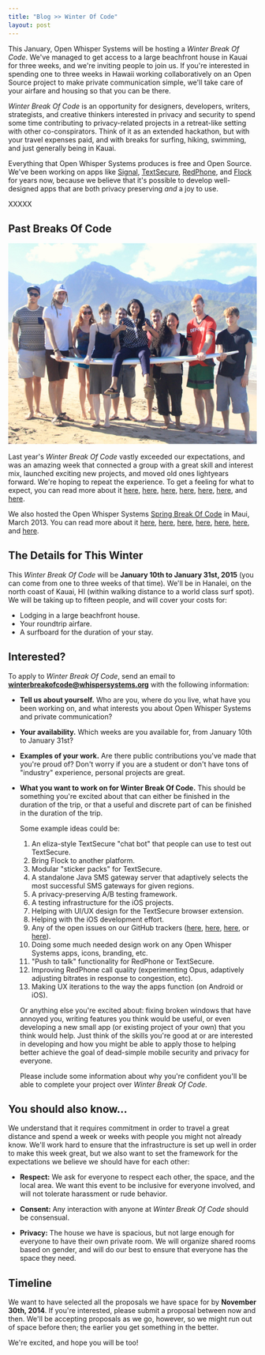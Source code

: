 ```yaml
---
title: "Blog >> Winter Of Code"
layout: post
---
```


This January, Open Whisper Systems will be hosting a *Winter Break Of Code*.  We've managed to get access to a
large beachfront house in Kauai for three weeks, and we're inviting people to join us.  If you're interested in spending
one to three weeks in Hawaii working collaboratively on an Open Source project to make private communication simple, we'll take
care of your airfare and housing so that you can be there.

*Winter Break Of Code* is an opportunity for designers, developers, writers, strategists, and creative thinkers interested in privacy
and security to spend some time contributing to privacy-related projects in a retreat-like setting with other co-conspirators.
Think of it as an extended hackathon, but with your travel expenses paid, and with breaks for surfing, hiking, swimming, and
just generally being in Kauai.

Everything that Open Whisper Systems produces is free and Open Source.  We've been working on apps like
[Signal](https://itunes.apple.com/us/app/signal-private-messenger/id874139669),
[TextSecure](https://play.google.com/store/apps/details?id=org.thoughtcrime.securesms),
[RedPhone](https://play.google.com/store/apps/details?id=org.thoughtcrime.redphone), and
[Flock](https://play.google.com/store/apps/details?id=org.anhonesteffort.flock)
for years now, because we believe that it's possible to develop well-designed
apps that are both privacy preserving *and* a joy to use.

XXXXX

## Past Breaks Of Code

<img class="nice" src="/blog/images/wboc-2014-group.jpg" alt="Group shot from Winter Break Of Code 2014."/>

Last year's *Winter Break Of Code* vastly exceeded our expectations, and was an amazing week that connected a group
with a great skill and interest mix, launched exciting new projects, and moved old ones lightyears forward.  We're hoping
to repeat the experience.  To get a feeling for what to expect, you can read more about it
[here](https://whispersystems.org/blog/the-value-of-our-confidences/),
[here](https://whispersystems.org/blog/a-whisper/),
[here](https://whispersystems.org/blog/design-of-crypto/),
[here](https://whispersystems.org/blog/roosters-and-a-mountain-of-design/),
[here](https://whispersystems.org/blog/better-than-cake/),
[here](https://whispersystems.org/blog/moments-to-keep/), and
[here](https://whispersystems.org/blog/android-contacts-the-social-graph-collider/).

We also hosted the Open Whisper Systems [Spring Break Of Code](https://whispersystems.org/blog/spring-break-of-code-lineup/)
in Maui, March 2013.  You can read more about it
[here](https://whispersystems.org/blog/dirigibles-chinese-junk-rigs-and-surfboards), 
[here](https://whispersystems.org/blog/highly-unconventional-suggested-first-aid), 
[here](https://whispersystems.org/blog/streamlining-textsecure-settings), 
[here](https://whispersystems.org/blog/sure), 
[here](https://whispersystems.org/blog/all-the-things-that-pull-and-push), 
[here](https://whispersystems.org/blog/call-quality-metrics), and 
[here](https://whispersystems.org/blog/sboc-goodbye).

## The Details for This Winter

This *Winter Break Of Code* will be **January 10th to January 31st, 2015** (you can come from one to three weeks of that time).
We'll be in Hanalei, on the north coast of Kauai, HI (within walking distance to a world class surf spot). We will be taking up
to fifteen people, and will cover your costs for:

-  Lodging in a large beachfront house.
-  Your roundtrip airfare.
-  A surfboard for the duration of your stay.

## Interested?

To apply to *Winter Break Of Code*, send an email to **winterbreakofcode@whispersystems.org** with the following information:

- **Tell us about yourself.** Who are you, where do you live, what have you been working on, and what interests you about 
  Open Whisper Systems and private communication?
- **Your availability.** Which weeks are you available for, from January 10th to January 31st?
- **Examples of your work.** Are there public contributions you've made that you're proud of?  Don't worry if you are a
  student or don't have tons of "industry" experience, personal projects are great.
- **What you want to work on for Winter Break Of Code.** This should be something you're excited about that can either
  be finished in the duration of the trip, or that a useful and discrete part of can be finished in the duration of the trip.
  
  Some example ideas could be:

  1. An eliza-style TextSecure "chat bot" that people can use to test out TextSecure.
  1. Bring Flock to another platform.
  1. Modular "sticker packs" for TextSecure.
  1. A standalone Java SMS gateway server that adaptively selects the most successful SMS gateways for given regions.
  1. A privacy-preserving A/B testing framework.
  1. A testing infrastructure for the iOS projects.
  1. Helping with UI/UX design for the TextSecure browser extension.
  1. Helping with the iOS development effort.
  1. Any of the open issues on our GitHub trackers ([here](https://github.com/WhisperSystems/TextSecure/issues),
     [here](https://github.com/WhisperSystems/Signal-iOS/issues/), [here](https://github.com/WhisperSystems/TextSecure-Browser), or
     [here](https://github.com/WhisperSystems/RedPhone/issues/)).
  1. Doing some much needed design work on any Open Whisper Systems apps, icons, branding, etc.
  1. "Push to talk" functionality for RedPhone or TextSecure.
  1. Improving RedPhone call quality (experimenting Opus, adaptively adjusting bitrates in response to congestion, etc).
  1. Making UX iterations to the way the apps function (on Android or iOS).

  Or anything else you're excited about: fixing broken windows that have annoyed you, writing features you think would
  be useful, or even developing a new small app (or existing project of your own) that you think would help.  Just think 
  of the skills you're good at or are interested in developing and how you might be able to apply those to helping better 
  achieve the goal of dead-simple mobile security and privacy for everyone.

  Please include some information about why you're confident you'll be able to complete your project over *Winter Break Of Code*.

## You should also know...

We understand that it requires commitment in order to travel a great distance and spend a week or weeks with people you 
might not already know.  We'll work hard to ensure that the infrastructure is set up well in order to make 
this week great, but we also want to set the framework for the expectations we believe we should have for 
each other:

- **Respect:** We ask for everyone to respect each other, the space, and the local area.  We want this event to 
be inclusive for everyone involved, and will not tolerate harassment or rude behavior.

- **Consent:** Any interaction with anyone at *Winter Break Of Code* should be consensual.

- **Privacy:** The house we have is spacious, but not large enough for everyone to have their own private 
room.  We will organize shared rooms based on gender, and will do our best to ensure that everyone has the space 
they need.

## Timeline

We want to have selected all the proposals we have space for by **November 30th, 2014**.  If you're interested, please submit a 
proposal between now and then. We'll be accepting proposals as we go, however, so we might run out of space before then; 
the earlier you get something in the better.

We're excited, and hope you will be too!
